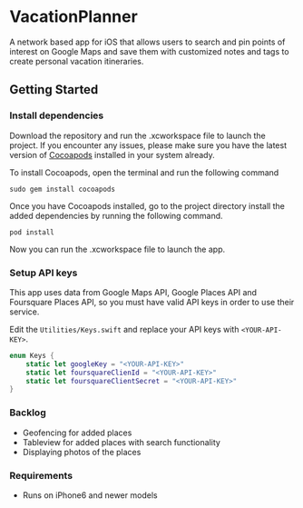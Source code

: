 # VacationPlanner

A network based app for iOS that allows users to search and pin points of interest on Google Maps and save them with customized notes and tags to create personal vacation itineraries. 

## Getting Started

### Install dependencies

Download the repository and run the .xcworkspace file to launch the project. If you encounter any issues, please make sure you have the latest version of [Cocoapods](https://github.com/CocoaPods/CocoaPods) installed in your system already.

To install Cocoapods, open the terminal and run the following command

```
sudo gem install cocoapods
```

Once you have Cocoapods installed, go to the project directory install the added dependencies by running the following command.

```
pod install
```

Now you can run the .xcworkspace file to launch the app.

### Setup API keys

This app uses data from Google Maps API, Google Places API and Foursquare Places API, so you must have valid API keys in order to use their service.

Edit the `Utilities/Keys.swift` and replace your API keys with `<YOUR-API-KEY>`.

```swift
enum Keys {
    static let googleKey = "<YOUR-API-KEY>"
    static let foursquareClienId = "<YOUR-API-KEY>"
    static let foursquareClientSecret = "<YOUR-API-KEY>"
}

```

### Backlog
- Geofencing for added places
- Tableview for added places with search functionality
- Displaying photos of the places

### Requirements
- Runs on iPhone6 and newer models


